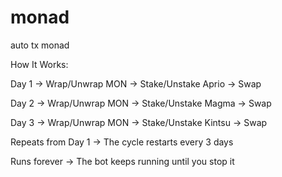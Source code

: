 # monad
auto tx monad

How It Works:

Day 1 → Wrap/Unwrap MON → Stake/Unstake Aprio → Swap

Day 2 → Wrap/Unwrap MON → Stake/Unstake Magma → Swap

Day 3 → Wrap/Unwrap MON → Stake/Unstake Kintsu → Swap

Repeats from Day 1 → The cycle restarts every 3 days

Runs forever → The bot keeps running until you stop it
